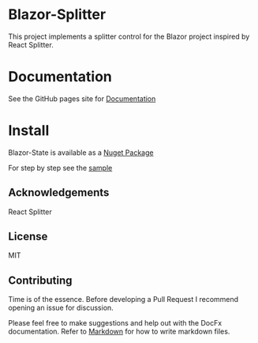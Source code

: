 # Blazor-Splitter

This project implements a splitter control for the Blazor project inspired by React Splitter.

# Documentation

See the GitHub pages site for [Documentation](https://kevinknowscs.github.io/blazor-splitter/)

# Install

Blazor-State is available as a [Nuget Package](https://www.nuget.org/packages/Blazor-Splitter/)

For step by step see the [sample](https://timewarpengineering.github.io/blazor-state/samples/BlazorStateSample/README.html)

## Acknowledgements
React Splitter

## License

MIT

## Contributing

Time is of the essence.  Before developing a Pull Request I recommend opening an issue for discussion.

Please feel free to make suggestions and help out with the DocFx documentation.
Refer to [Markdown](http://daringfireball.net/projects/markdown/) for how to write markdown files.
